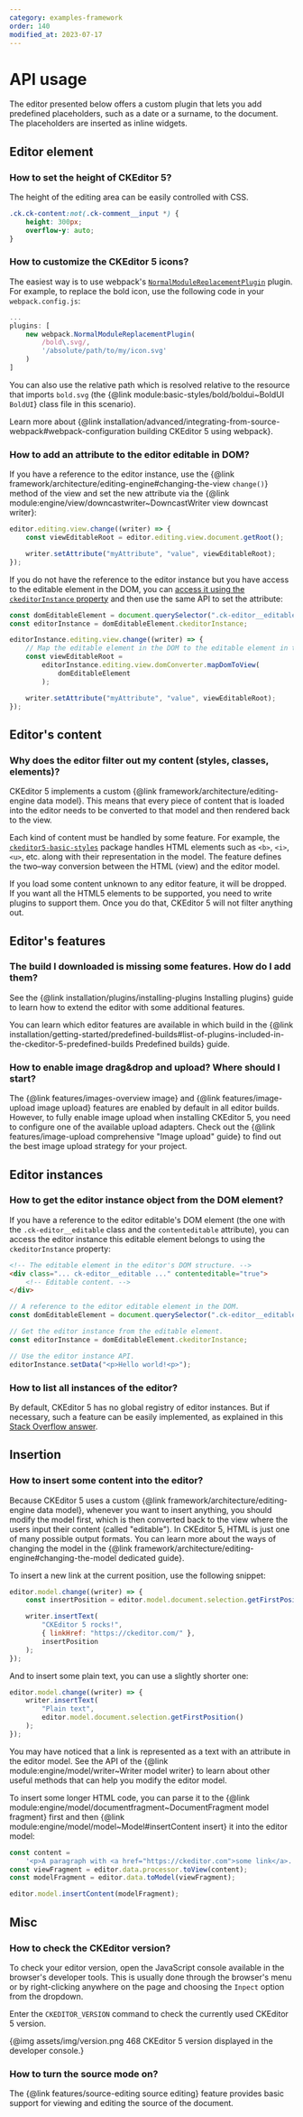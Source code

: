 ```yaml
---
category: examples-framework
order: 140
modified_at: 2023-07-17
---
```


# API usage

The editor presented below offers a custom plugin that lets you add predefined placeholders, such as a date or a surname, to the document. The placeholders are inserted as inline widgets.

## Editor element

### How to set the height of CKEditor 5?

The height of the editing area can be easily controlled with CSS.

```css
.ck.ck-content:not(.ck-comment__input *) {
	height: 300px;
	overflow-y: auto;
}
```

### How to customize the CKEditor 5 icons?

The easiest way is to use webpack's [`NormalModuleReplacementPlugin`](https://webpack.js.org/plugins/normal-module-replacement-plugin/) plugin. For example, to replace the bold icon, use the following code in your `webpack.config.js`:

```js
...
plugins: [
	new webpack.NormalModuleReplacementPlugin(
		/bold\.svg/,
		'/absolute/path/to/my/icon.svg'
	)
]
```

You can also use the relative path which is resolved relative to the resource that imports `bold.svg` (the {@link module:basic-styles/bold/boldui~BoldUI `BoldUI`} class file in this scenario).

Learn more about {@link installation/advanced/integrating-from-source-webpack#webpack-configuration building CKEditor 5 using webpack}.

### How to add an attribute to the editor editable in DOM?

If you have a reference to the editor instance, use the {@link framework/architecture/editing-engine#changing-the-view `change()`} method of the view and set the new attribute via the {@link module:engine/view/downcastwriter~DowncastWriter view downcast writer}:

```js
editor.editing.view.change((writer) => {
	const viewEditableRoot = editor.editing.view.document.getRoot();

	writer.setAttribute("myAttribute", "value", viewEditableRoot);
});
```

If you do not have the reference to the editor instance but you have access to the editable element in the DOM, you can [access it using the `ckeditorInstance` property](#how-to-get-the-editor-instance-object-from-the-dom-element) and then use the same API to set the attribute:

```js
const domEditableElement = document.querySelector(".ck-editor__editable");
const editorInstance = domEditableElement.ckeditorInstance;

editorInstance.editing.view.change((writer) => {
	// Map the editable element in the DOM to the editable element in the editor's view.
	const viewEditableRoot =
		editorInstance.editing.view.domConverter.mapDomToView(
			domEditableElement
		);

	writer.setAttribute("myAttribute", "value", viewEditableRoot);
});
```

## Editor's content

### Why does the editor filter out my content (styles, classes, elements)?

CKEditor 5 implements a custom {@link framework/architecture/editing-engine data model}. This means that every piece of content that is loaded into the editor needs to be converted to that model and then rendered back to the view.

Each kind of content must be handled by some feature. For example, the [`ckeditor5-basic-styles`](https://www.npmjs.com/package/@ckeditor/ckeditor5-basic-styles) package handles HTML elements such as `<b>`, `<i>`, `<u>`, etc. along with their representation in the model. The feature defines the two–way conversion between the HTML (view) and the editor model.

If you load some content unknown to any editor feature, it will be dropped. If you want all the HTML5 elements to be supported, you need to write plugins to support them. Once you do that, CKEditor 5 will not filter anything out.

## Editor's features

### The build I downloaded is missing some features. How do I add them?

See the {@link installation/plugins/installing-plugins Installing plugins} guide to learn how to extend the editor with some additional features.

You can learn which editor features are available in which build in the {@link installation/getting-started/predefined-builds#list-of-plugins-included-in-the-ckeditor-5-predefined-builds Predefined builds} guide.

### How to enable image drag&drop and upload? Where should I start?

The {@link features/images-overview image} and {@link features/image-upload image upload} features are enabled by default in all editor builds. However, to fully enable image upload when installing CKEditor 5, you need to configure one of the available upload adapters. Check out the {@link features/image-upload comprehensive "Image upload" guide} to find out the best image upload strategy for your project.

## Editor instances

### How to get the editor instance object from the DOM element?

If you have a reference to the editor editable's DOM element (the one with the `.ck-editor__editable` class and the `contenteditable` attribute), you can access the editor instance this editable element belongs to using the `ckeditorInstance` property:

```html
<!-- The editable element in the editor's DOM structure. -->
<div class="... ck-editor__editable ..." contenteditable="true">
	<!-- Editable content. -->
</div>
```

```js
// A reference to the editor editable element in the DOM.
const domEditableElement = document.querySelector(".ck-editor__editable");

// Get the editor instance from the editable element.
const editorInstance = domEditableElement.ckeditorInstance;

// Use the editor instance API.
editorInstance.setData("<p>Hello world!<p>");
```

### How to list all instances of the editor?

By default, CKEditor 5 has no global registry of editor instances. But if necessary, such a feature can be easily implemented, as explained in this [Stack Overflow answer](https://stackoverflow.com/a/48682501/1485219).

## Insertion

### How to insert some content into the editor?

Because CKEditor 5 uses a custom {@link framework/architecture/editing-engine data model}, whenever you want to insert anything, you should modify the model first, which is then converted back to the view where the users input their content (called "editable"). In CKEditor 5, HTML is just one of many possible output formats. You can learn more about the ways of changing the model in the {@link framework/architecture/editing-engine#changing-the-model dedicated guide}.

To insert a new link at the current position, use the following snippet:

```js
editor.model.change((writer) => {
	const insertPosition = editor.model.document.selection.getFirstPosition();

	writer.insertText(
		"CKEditor 5 rocks!",
		{ linkHref: "https://ckeditor.com/" },
		insertPosition
	);
});
```

And to insert some plain text, you can use a slightly shorter one:

```js
editor.model.change((writer) => {
	writer.insertText(
		"Plain text",
		editor.model.document.selection.getFirstPosition()
	);
});
```

You may have noticed that a link is represented as a text with an attribute in the editor model. See the API of the {@link module:engine/model/writer~Writer model writer} to learn about other useful methods that can help you modify the editor model.

To insert some longer HTML code, you can parse it to the {@link module:engine/model/documentfragment~DocumentFragment model fragment} first and then {@link module:engine/model/model~Model#insertContent insert} it into the editor model:

```js
const content =
	'<p>A paragraph with <a href="https://ckeditor.com">some link</a>.';
const viewFragment = editor.data.processor.toView(content);
const modelFragment = editor.data.toModel(viewFragment);

editor.model.insertContent(modelFragment);
```

## Misc

### How to check the CKEditor version?

To check your editor version, open the JavaScript console available in the browser's developer tools. This is usually done through the browser's menu or by right-clicking anywhere on the page and choosing the `Inpect` option from the dropdown.

Enter the `CKEDITOR_VERSION` command to check the currently used CKEditor 5 version.

{@img assets/img/version.png 468 CKEditor 5 version displayed in the developer console.}

### How to turn the source mode on?

The {@link features/source-editing source editing} feature provides basic support for viewing and editing the source of the document.
